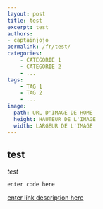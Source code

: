 ```yaml
---
layout: post
title: test
excerpt: test
authors:
- captainjojo
permalink: /fr/test/
categories:
    - CATEGORIE 1
    - CATEGORIE 2
    - ...
tags:
    - TAG 1
    - TAG 2
    - ...
image:
  path: URL D'IMAGE DE HOME
  height: HAUTEUR DE L'IMAGE
  width: LARGEUR DE L'IMAGE
---
```


## test

*test*

    enter code here

[enter link description here](test.fr)
